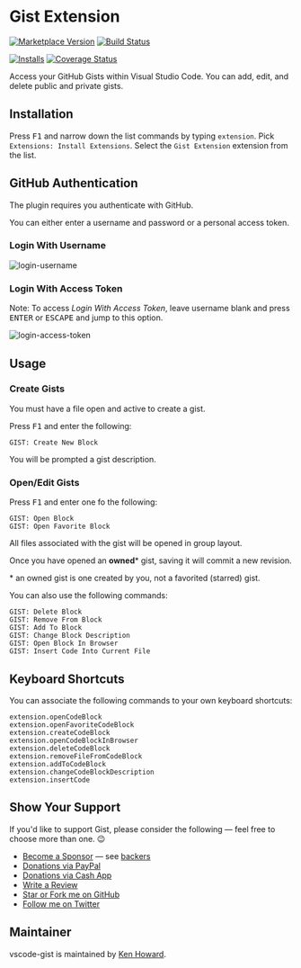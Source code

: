 # Gist Extension

[![Marketplace Version](https://vsmarketplacebadge.apphb.com/version-short/kenhowardpdx.vscode-gist.svg)](https://marketplace.visualstudio.com/items?itemName=kenhowardpdx.vscode-gist)
[![Build Status](https://travis-ci.org/kenhowardpdx/vscode-gist.svg?branch=master)](https://travis-ci.org/kenhowardpdx/vscode-gist)

[![Installs](https://vsmarketplacebadge.apphb.com/installs/kenhowardpdx.vscode-gist.svg)](https://marketplace.visualstudio.com/items?itemName=kenhowardpdx.vscode-gist) [![Coverage Status](https://coveralls.io/repos/github/kenhowardpdx/vscode-gist/badge.svg?branch=master)](https://coveralls.io/github/kenhowardpdx/vscode-gist?branch=master)

Access your GitHub Gists within Visual Studio Code. You can add, edit, and delete public and private gists.

## Installation

Press <kbd>F1</kbd> and narrow down the list commands by typing `extension`. Pick `Extensions: Install Extensions`.
Select the `Gist Extension` extension from the list.

## GitHub Authentication

The plugin requires you authenticate with GitHub.

You can either enter a username and password or a personal access token.

### Login With Username
![login-username](./images/login-username.gif)

### Login With Access Token

Note: To access _Login With Access Token_, leave username blank and press <kbd>ENTER</kbd> or <kbd>ESCAPE</kbd> and jump to this option.

![login-access-token](./images/login-access-token.gif)

## Usage

### Create Gists

You must have a file open and active to create a gist.

Press <kbd>F1</kbd> and enter the following:

~~~
GIST: Create New Block
~~~

You will be prompted a gist description.

### Open/Edit Gists

Press <kbd>F1</kbd> and enter one fo the following:

~~~
GIST: Open Block
GIST: Open Favorite Block
~~~

All files associated with the gist will be opened in group layout.

Once you have opened an **owned*** gist, saving it will commit a new revision.

\* an owned gist is one created by you, not a favorited (starred) gist.

You can also use the following commands:

~~~
GIST: Delete Block
GIST: Remove From Block
GIST: Add To Block
GIST: Change Block Description
GIST: Open Block In Browser
GIST: Insert Code Into Current File
~~~

## Keyboard Shortcuts

You can associate the following commands to your own keyboard shortcuts:

~~~
extension.openCodeBlock
extension.openFavoriteCodeBlock
extension.createCodeBlock
extension.openCodeBlockInBrowser
extension.deleteCodeBlock
extension.removeFileFromCodeBlock
extension.addToCodeBlock
extension.changeCodeBlockDescription
extension.insertCode
~~~

## Show Your Support

If you'd like to support Gist, please consider the following &mdash; feel free to choose more than one. &#x1F609;
- [Become a Sponsor](https://www.patreon.com/kenhowardpdx "Become a sponsor on Patreon") &mdash; see [backers](https://github.com/kenhowardpdx/vscode-gist/blob/master/BACKERS.md)
- [Donations via PayPal](https://www.paypal.me/kenhowardpdx "One-time donations via PayPal")
- [Donations via Cash App](https://cash.me/$kenhowardpdx "One-time donations via Cash App")
- [Write a Review](https://marketplace.visualstudio.com/items?itemName=kenhowardpdx.vscode-gist#review-details "Write a review")
- [Star or Fork me on GitHub](https://github.com/kenhowardpdx/vscode-gist "Star or fork me on GitHub")
- [Follow me on Twitter](https://twitter.com/kenhowardpdx "Follow me on Twitter")

## Maintainer
vscode-gist is maintained by [Ken Howard](https://github.com/kenhowardpdx).
